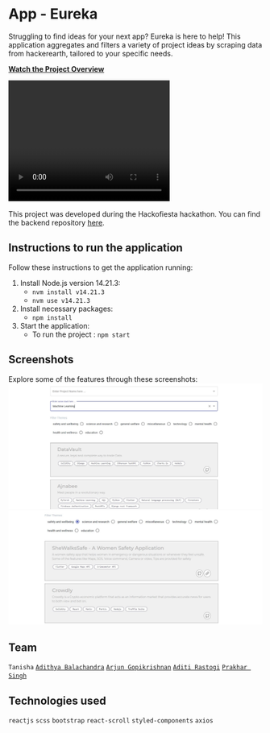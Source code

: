 # App - Eureka

Struggling to find ideas for your next app? Eureka is here to help! This application aggregates and filters a variety of project ideas by scraping data from hackerearth, tailored to your specific needs.

[**Watch the Project Overview**](https://www.youtube.com/watch?v=llKI-qmbowA&t=6s)


<video src="/demo.mp4" width="320" height="240" controls></video>

This project was developed during the Hackofiesta hackathon. You can find the backend repository [here](https://github.com/tanishabisht/App-EurekaBackend).


## Instructions to run the application
Follow these instructions to get the application running:
1. Install Node.js version 14.21.3:
   - `nvm install v14.21.3`
   - `nvm use v14.21.3`
2. Install necessary packages:
   - `npm install`
3. Start the application:
   - To run the project : `npm start`


## Screenshots
Explore some of the features through these screenshots:
![Technology Stack](./Images/stack.JPG)
![Machine Learning Projects](./Images/ml.JPG)


## Team
`Tanisha` [`Adithya Balachandra`](https://github.com/Addii45) [`Arjun Gopikrishnan`](https://github.com/arjun-gopikrishnan) [`Aditi Rastogi`](https://github.com/AditiRastogi250701) [`Prakhar Singh`](https://github.com/PrSi007)


## Technologies used
`reactjs` `scss` `bootstrap` `react-scroll` `styled-components` `axios`